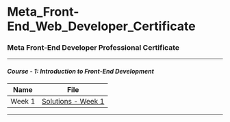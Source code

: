 # Meta_Front-End_Web_Developer_Certificate
**<h3> Meta Front-End Developer Professional Certificate </h3>**

<hr>

_**<h4> Course - 1: Introduction to Front-End Development <h4>**_

| Name | File |
|------|------|
|Week 1|[Solutions - Week 1](https://github.com/HimeshKohad/Meta_Front-End_Web_Developer_Certificate/tree/main/C-1%20:%20Introudction%20to%20Front-End%20Development/Week%201)|


<hr>
